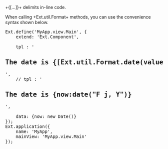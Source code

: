 +{[...]}+ delimits in-line code.

When calling +Ext.util.Format+ methods, you can use the convenience syntax shown below.

<pre class="runnable">
Ext.define('MyApp.view.Main', {
    extend: 'Ext.Component',
    
    tpl : '<h2>The date is {[Ext.util.Format.date(values.now, "F j, Y")]}</h2>',
    // tpl : '<h2>The date is {now:date("F j, Y")}</h2>',
    
    data: {now: new Date()}
});
Ext.application({
    name: 'MyApp',
    mainView: 'MyApp.view.Main'
});

</pre>
